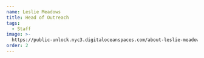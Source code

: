 ```yaml
---
name: Leslie Meadows
title: Head of Outreach
tags:
  - Staff
image: >-
  https://public-unlock.nyc3.digitaloceanspaces.com/about-leslie-meadows-headshot.png
order: 2
---
```


